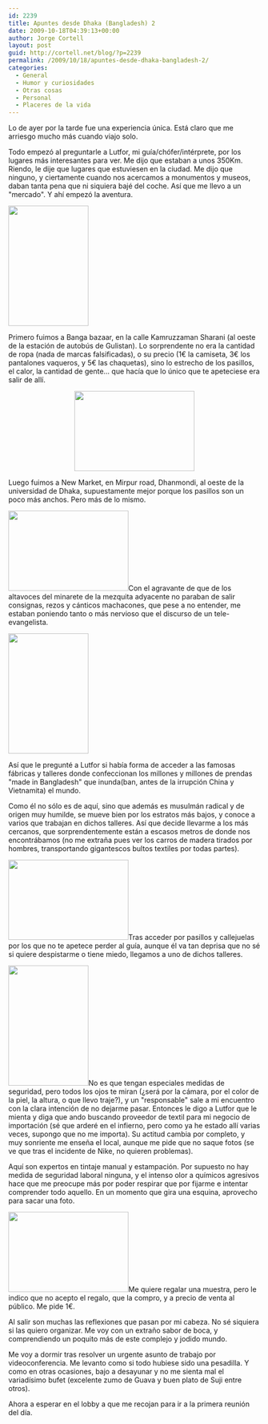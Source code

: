 ```yaml
---
id: 2239
title: Apuntes desde Dhaka (Bangladesh) 2
date: 2009-10-18T04:39:13+00:00
author: Jorge Cortell
layout: post
guid: http://cortell.net/blog/?p=2239
permalink: /2009/10/18/apuntes-desde-dhaka-bangladesh-2/
categories:
  - General
  - Humor y curiosidades
  - Otras cosas
  - Personal
  - Placeres de la vida
---
```

Lo de ayer por la tarde fue una experiencia única. Está claro que me arriesgo mucho más cuando viajo solo.

Todo empezó al preguntarle a Lutfor, mi guía/chófer/intérprete, por los lugares más interesantes para ver. Me dijo que estaban a unos 350Km. Riendo, le dije que lugares que estuviesen en la ciudad. Me dijo que ninguno, y ciertamente cuando nos acercamos a monumentos y museos, daban tanta pena que ni siquiera bajé del coche. Así que me llevo a un "mercado". Y ahí empezó la aventura.

<img class="aligncenter" title="calle de Dhaka, Bangladesh" src="http://farm3.static.flickr.com/2677/4020575799_d462951bb5_m.jpg" alt="" width="160" height="240" />

Primero fuimos a Banga bazaar, en la calle Kamruzzaman Sharani (al oeste de la estación de autobús de Gulistan). Lo sorprendente no era la cantidad de ropa (nada de marcas falsificadas), o su precio (1€ la camiseta, 3€ los pantalones vaqueros, y 5€ las chaquetas), sino lo estrecho de los pasillos, el calor, la cantidad de gente... que hacía que lo único que te apeteciese era salir de allí.

<p style="text-align: center">
  <img class="aligncenter" title="Banga bazaar" src="http://farm3.static.flickr.com/2620/4021335078_3be5d7a363_m.jpg" alt="" width="240" height="160" />
</p>

Luego fuimos a New Market, en Mirpur road, Dhanmondi, al oeste de la universidad de Dhaka, supuestamente mejor porque los pasillos son un poco más anchos. Pero más de lo mismo.

<img class="aligncenter" title="New Market al atardecer" src="http://farm3.static.flickr.com/2680/4021335514_0cb28473dc_m.jpg" alt="" width="240" height="160" />Con el agravante de que de los altavoces del minarete de la mezquita adyacente no paraban de salir consignas, rezos y cánticos machacones, que pese a no entender, me estaban poniendo tanto o más nervioso que el discurso de un tele-evangelista.

<img class="aligncenter" title="minarete mezquita New Market" src="http://farm3.static.flickr.com/2750/4021335412_5640f8d250_m.jpg" alt="" width="160" height="240" />

Así que le pregunté a Lutfor si había forma de acceder a las famosas fábricas y talleres donde confeccionan los millones y millones de prendas "made in Bangladesh" que inunda(ban, antes de la irrupción China y Vietnamita) el mundo.

Como él no sólo es de aquí, sino que además es musulmán radical y de origen muy humilde, se mueve bien por los estratos más bajos, y conoce a varios que trabajan en dichos talleres. Así que decide llevarme a los más cercanos, que sorprendentemente están a escasos metros de donde nos encontrábamos (no me extraña pues ver los carros de madera tirados por hombres, transportando gigantescos bultos textiles por todas partes).

<img class="aligncenter" title="acceso al edificio" src="http://farm3.static.flickr.com/2791/4020576341_65ee1a481d_m.jpg" alt="" width="240" height="160" />Tras acceder por pasillos y callejuelas por los que no te apetece perder al guía, aunque él va tan deprisa que no sé si quiere despistarme o tiene miedo, llegamos a uno de dichos talleres.

<img class="aligncenter" title="entrada" src="http://farm3.static.flickr.com/2511/4021335692_30456eeb89_m.jpg" alt="" width="160" height="240" />No es que tengan especiales medidas de seguridad, pero todos los ojos te miran (¿será por la cámara, por el color de la piel, la altura, o que llevo traje?), y un "responsable" sale a mi encuentro con la clara intención de no dejarme pasar. Entonces le digo a Lutfor que le mienta y diga que ando buscando proveedor de textil para mi negocio de importación (sé que arderé en el infierno, pero como ya he estado allí varias veces, supongo que no me importa). Su actitud cambia por completo, y muy sonriente me enseña el local, aunque me pide que no saque fotos (se ve que tras el incidente de Nike, no quieren problemas).

Aquí son expertos en tintaje manual y estampación. Por supuesto no hay medida de seguridad laboral ninguna, y el intenso olor a químicos agresivos hace que me preocupe más por poder respirar que por fijarme e intentar comprender todo aquello. En un momento que gira una esquina, aprovecho para sacar una foto.

<img class="aligncenter" title="tintaje" src="http://farm4.static.flickr.com/3480/4021335986_7402f97103_m.jpg" alt="" width="240" height="160" />Me quiere regalar una muestra, pero le indico que no acepto el regalo, que la compro, y a precio de venta al público. Me pide 1€.

Al salir son muchas las reflexiones que pasan por mi cabeza. No sé siquiera si las quiero organizar. Me voy con un extraño sabor de boca, y comprendiendo un poquito más de este complejo y jodido mundo.

Me voy a dormir tras resolver un urgente asunto de trabajo por videoconferencia. Me levanto como si todo hubiese sido una pesadilla. Y como en otras ocasiones, bajo a desayunar y no me sienta mal el variadísimo bufet (excelente zumo de Guava y buen plato de Suji entre otros).

Ahora a esperar en el lobby a que me recojan para ir a la primera reunión del día.